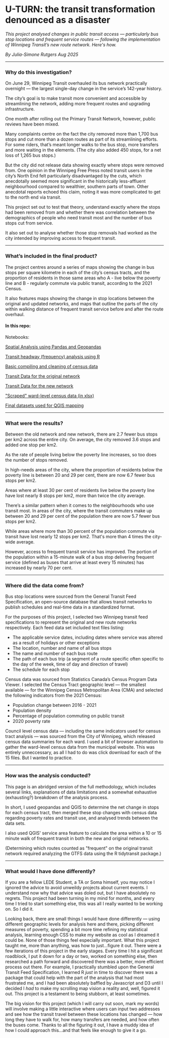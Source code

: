 # U-TURN: the transit transformation denounced as a disaster

_This project analysed changes in public transit access — particularly bus stop locations and frequent service routes — following the implementation of Winnipeg Transit’s new route network. Here's how._

_By Julia-Simone Rutgers_
_Aug 2025_

---

### Why do this investigation?

On June 29, Winnipeg Transit overhauled its bus network practically overnight — the largest single-day change in the service’s 142-year history. 

The city’s goal is to make transit more convenient and accessible by streamlining the network, adding more frequent routes and upgrading infrastructure. 

One month after rolling out the Primary Transit Network, however, public reviews have been mixed.

Many complaints centre on the fact the city removed more than 1,700 bus stops and cut more than a dozen routes as part of its streamlining efforts. For some riders, that’s meant longer walks to the bus stop, more transfers and more waiting in the elements. (The city also added 450 stops, for a net loss of 1,265 bus stops.)

But the city did not release data showing exactly where stops were removed from. One opinion in the Winnipeg Free Press noted transit users in the city’s North End felt particularly disadvantaged by the cuts, which anecdotally seemed more significant in the historically less-affluent neighbourhood compared to wealthier, southern parts of town. Other anecdotal reports echoed this claim, noting it was more complicated to get to the north end via transit.

This project set out to test that theory, understand exactly where the stops had been removed from and whether there was correlation between the demographics of people who need transit most and the number of bus stops cut from service. 

It also set out to analyse whether those stop removals had worked as the city intended by improving access to frequent transit. 

---

### What’s included in the final product?

The project centres around a series of maps showing the change in bus stops per square kilometre in each of the city’s census tracts, and the proportion of residents in those same areas who A - live below the poverty line and B - regularly commute via public transit, according to the 2021 Census.

It also features maps showing the change in stop locations between the original and updated networks, and maps that outline the parts of the city within walking distance of frequent transit service before and after the route overhaul.

#### In this repo:

Notebooks:

[Spatial Analysis using Pandas and Geopandas](notebooks/01_transit_change_geographic_analysis.ipynb)

[Transit headway (frequency) analysis using R](notebooks/02_transit_frequency_analysis/transit-frequency-analysis.Rmd)

[Basic compiling and cleaning of census data](notebooks/03_transit_census_data_compiling/census-mapping-transit.ipynb)

[Transit Data for the original network](old_network/)

[Transit Data for the new network](new_network/)

["Scraped" ward-level census data (in xlsx)](ward_data/)

[Final datasets used for QGIS mapping](data_output/)

---

### What were the results?

Between the old network and new network, there are 2.7 fewer bus stops per km2 across the entire city. On average, the city removed 3.6 stops and added one stop per km2.

As the rate of people living below the poverty line increases, so too does the number of stops removed.

In high-needs areas of the city, where the proportion of residents below the poverty line  is between 20 and 29 per cent, there are now 6.7 fewer bus stops per km2.

Areas where at least 30 per cent of residents live below the poverty line have lost nearly 8 stops per km2, more than twice the city average.

There’s a similar pattern when it comes to the neighbourhoods who use transit most.
In areas of the city, where the transit commuters make up between 20 and 29 per cent of the population there are now 5.7 fewer bus stops per km2.

While areas where more than 30 percent of the population commute via transit have lost nearly 12 stops per km2. That's more than 4 times the city-wide average.

However, access to frequent transit service has improved. The portion of the population within a 15-minute walk of a bus stop delivering frequent service (defined as buses that arrive at least every 15 minutes) has increased by nearly 70 per cent.

---

### Where did the data come from?


Bus stop locations were sourced from the General Transit Feed Specification, an open-source database that allows transit networks to publish schedules and real-time data in a standardized format. 

For the purposes of this project, I selected two Winnipeg transit feed specifications to represent the original and new route networks respectively. Each feed data set included text files listing: 


-   The applicable service dates, including dates where service was altered as a result of holidays or other exceptions
-   The location, number and name of all bus stops 
-   The name and number of each bus route
-   The path of each bus trip (a segment of a route specific often specific to the day of the week, time of day and direction of travel)
-   The schedule for each stop


Census data was sourced from Statistics Canada’s Census Program Data Viewer. I selected the Census Tract geographic level — the smallest available — for the Winnipeg Census Metropolitan Area (CMA) and selected the following indicators from the 2021 Census:

- Population change between 2016 - 2021
- Population density 
- Percentage of population commuting on public transit
- 2020 poverty rate


Council level census data — including the same indicators used for census tract analysis — was sourced from the City of Winnipeg, which released census data summaries for each ward. I used a bit of browser automation to gather the ward-level census data from the municipal website. This was entirely unneccessary, as all I had to do was click download for each of the 15 files. But I wanted to practice.

---

### How was the analysis conducted?

This page is an abridged version of the full methodology, which includes several links, explanations of data limitations and a somewhat exhaustive (exhausting?) breakdown of the analysis process. 

In short, I used geopandas and QGIS to determine the net change in stops for each census tract, then merged these stop changes with census data regarding poverty rates and transit use, and analysed trends between the data sets. 

I also used QGIS' service area feature to calculate the area within a 10 or 15 minute walk of frequent transit in both the new and original networks. 

(Determining which routes counted as "frequent" on the original transit network required analyzing the GTFS data using the R tidytransit package.)

---

### What would I have done differently?

If you are a fellow LEDE Student, a TA or Soma himself, you may notice I ignored the advice to avoid unweildy projects about current events. I understand now why that advice was doled out, but I have absolutely no regrets. This project had been turning in my mind for months, and every time I tried to start something else, this was all I really wanted to be working on. So I did it. 

Looking back, there are small things I would have done differently — using different geographic levels for analysis here and there, picking different measures of poverty, spending a bit more time refining my statistical analysis, learning enough CSS to make my website as cool as I dreamed it could be. None of those things feel especially important. What this project taught me, more than anything, was how to just...figure it out. There were a few iterations of this project in the early stages. Every time I hit a significant roadblock, I put it down for a day or two, worked on something else, then researched a path forward and discovered there was a better, more efficient process out there. For example, I practically stumbled upon the General Transit Feed Specification, I learned R _just_ in time to discover there was a package that could help with the part of the analysis that had most frustrated me, and I had been absolutely baffled by Javascript and D3 until I decided I _had_ to make my scrolling map vision a reality and, well, figured it out. This project is a testament to being stubborn, at least sometimes.

The big vision for this project (which I will carry out soon, mark my words) will involve making a little interactive where users can input two addresses and see how the transit travel between these locations has changed — how long they have to walk for, how many transfers are needed, and how often the buses come. Thanks to all the figuring it out, I have a muddy idea of how I could approach this...and that feels like enough to give it a go.
